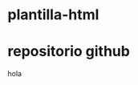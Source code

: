 # plantilla-html
<!DOCTYPE html>
<html>
  <head>
    <meta charset="utf-8">
    
  </head>
  <body>
    <h1>repositorio github</h1>
    <p> hola </p>
    
  </body>
</html>

